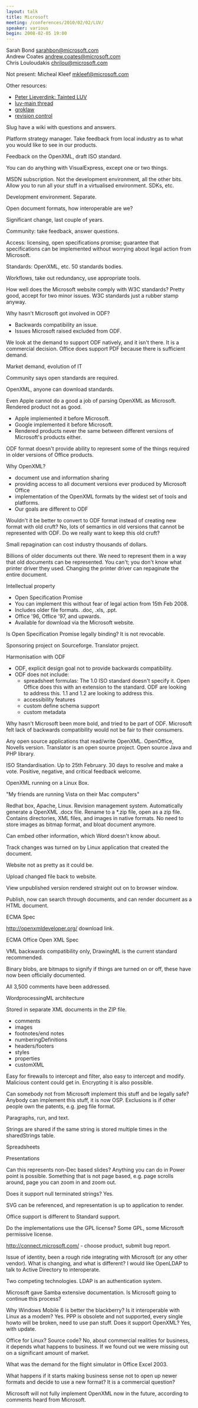 ```yaml
---
layout: talk
title: Microsoft
meeting: /conferences/2010/02/02/LUV/
speaker: various
begin: 2008-02-05 19:00
---
```

Sarah Bond <sarahbon@microsoft.com>  
Andrew Coates <andrew.coates@microsoft.com>  
Chris Louloudakis <chrilou@microsoft.com>

Not present:
Micheal Kleef <mkleef@microsoft.com>

Other resources:

* [Peter Lieverdink: Tainted LUV](http://www.cafuego.net/2008/02/07/tainted-luv)
* [luv-main thread](http://lists.luv.asn.au/wws/arc/luv-main/2008-02/msg00076.html)
* [groklaw](http://www.groklaw.net/staticpages/index.php?page=20051216153153504)
* [revision control](http://clarencedang.blogspot.com/2006/12/another-script-revision-controlled.html)

Slug have a wiki with questions and answers.

Platform strategy manager. Take feedback from local industry
as to what you would like to see in our products.

Feedback on the OpenXML, draft ISO standard.

You can do anything with VisualExpress, except one or two things.

MSDN subscription. Not the development environment, all the other
bits. Allow you to run all your stuff in a virtualised environment.
SDKs, etc.

Development environment. Separate.

Open document formats, how interoperable are we?

Significant change, last couple of years.

Community: take feedback, answer questions.

Access: licensing, open specifications promise; guarantee that
specifications can be implemented without worrying about legal
action from Microsoft.

Standards: OpenXML, etc. 50 standards bodies.

Workflows, take out redundancy, use appropriate tools.

How well does the Microsoft website comply with W3C standards?
Pretty good, accept for two minor issues. W3C standards just
a rubber stamp anyway.

Why hasn't Microsoft got involved in ODF?

* Backwards compatibility an issue.
* Issues Microsoft raised excluded from ODF.

We look at the demand to support ODF natively, and it isn't there.
It is a commercial decision. Office does support PDF because there
is sufficient demand.

Market demand, evolution of IT

Community says open standards are required.

OpenXML, anyone can download standards.

Even Apple cannot do a good a job of parsing OpenXML as
Microsoft. Rendered product not as good.

* Apple implemented it before Microsoft.
* Google implemented it before Microsoft.
* Rendered products never the same between different versions of
Microsoft's products either.

ODF format doesn't provide ability to represent some of the
things required in older versions of Office products.

Why OpenXML?

* document use and information sharing
* providing access to all document versions ever produced by Microsoft
Office
* implementation of the OpenXML formats by the widest set of tools
and platforms.
* Our goals are different to ODF

Wouldn't it be better to convert to ODF format instead
of creating new format with old cruft? No, lots of semantics
in old versions that cannot be represented with ODF. Do
we really want to keep this old cruft?

Small repagination can cost industry thousands of dollars.

Billions of older documents out there. We need to represent them
in a way that old documents can be represented. You can't; you
don't know what printer driver they used. Changing the printer
driver can repaginate the entire document.

Intellectual property

* Open Specification Promise
* You can implement this without fear of legal action from 15th
Feb 2008.
* Includes older file formats. .doc, .xls, .ppt.
* Office '96, Office '97, and upwards.
* Available for download via the Microsoft website.

Is Open Specification Promise legally binding? It is not revocable.

Sponsoring project on Sourceforge. Translator project.

Harmonisation with ODF

* ODF, explicit design goal not to provide backwards compatibility.
* ODF does not include:
  * spreadsheet formulas: The 1.0 ISO standard doesn't specify it.
Open Office does this with an extension to the standard. ODF are
looking to address this. 1.1 and 1.2 are looking to address this.
  * accessibility features
  * custom define schema support
  * custom metadata

Why hasn't Microsoft been more bold, and tried to be part of ODF.
Microsoft felt lack of backwards compatibility would not be fair
to their consumers.

Any open source applications that read/write OpenXML. OpenOffice,
Novells version. Translator is an open source project. Open source
Java and PHP library.

ISO Standardisation. Up to 25th February. 30 days to resolve
and make a vote. Positive, negative, and critical feedback
welcome.

OpenXML running on a Linux Box.

"My friends are running Vista on their Mac computers"

Redhat box, Apache, Linux. Revision management system. Automatically
generate a OpenXML .docx file. Rename to a *.zip file, open as
a zip file. Contains directories, XML files, and images in native
formats. No need to store images as bitmap format, and bloat document
anymore.

Can embed other information, which Word doesn't know about.

Track changes was turned on by Linux application that created
the document.

Website not as pretty as it could be.

Upload changed file back to website.

View unpublished version rendered straight out on to browser window.

Publish, now can search through documents, and can render document
as a HTML document.

ECMA Spec

<http://openxmldeveloper.org/> download link.

ECMA Office Open XML Spec

VML backwards compatibility only, DrawingML is the current
standard recommended.

Binary blobs, are bitmaps to signify if things are turned on or
off, these have now been officially documented.

All 3,500 comments have been addressed.

WordprocessingML architecture

Stored in separate XML documents in the ZIP file.

* comments
* images
* footnotes/end notes
* numberingDefinitions
* headers/footers
* styles
* properties
* customXML

Easy for firewalls to intercept and filter, also easy to intercept and modify.
Malicious content could get in. Encrypting it is also possible.

Can somebody not from Microsoft implement this stuff and be legally
safe? Anybody can implement this stuff, it is now OSP. Exclusions
is if other people own the patents, e.g. jpeg file format.

Paragraphs, run, and text.

Strings are shared if the same string is stored multiple times
in the sharedStrings table.

Spreadsheets

Presentations

Can this represents non-Dec based slides? Anything you can do in
Power point is possible. Something that is not page based, e.g. page
scrolls around, page you can zoom in and zoom out.

Does it support null terminated strings? Yes.

SVG can be referenced, and representation is up to application
to render.

Office support is different to Standard support.

Do the implementations use the GPL license? Some GPL, some Microsoft
permissive license.

<http://connect.microsoft.com/> - choose product, submit bug report.

Issue of identity, been a rough ride integrating with Microsoft
(or any other vendor). What is changing, and what is different?
I would like OpenLDAP to talk to Active Directory to interoperate.

Two competing technologies. LDAP is an authentication system.

Microsoft gave Samba extensive documentation. Is Microsoft going
to continue this process?

Why Windows Mobile 6 is better the blackberry? Is it interoperable with Linux
as a modem? Yes. PPP is obsolete and not supported, every single howto will be
broken, need to use pan stuff. Does it support OpenXML? Yes, with update.

Office for Linux? Source code? No, about commercial realities for
business, it depends what happens to business. If we found out we
were missing out on a significant amount of market.

What was the demand for the flight simulator in Office Excel 2003.

What happens if it starts making business sense not to open up newer formats
and decide to use a new format? It is a commercial question?

Microsoft will not fully implement OpenXML now in the future,
according to comments heard from Microsoft.
